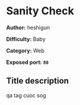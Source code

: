# Sanity Check

**Author:** heshigun

**Difficulty:** Baby

**Category:** Web

**Exposed port: `80`**

## Title description
qa tag cuoc sog